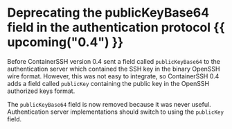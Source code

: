 <h1>Deprecating the publicKeyBase64 field in the authentication protocol {{ upcoming("0.4") }}</h1>

Before ContainerSSH version 0.4 sent a field called `publicKeyBase64` to the authentication server which contained the SSH key in the binary OpenSSH wire format. However, this was not easy to integrate, so ContainerSSH 0.4 adds a field called `publicKey` containing the public key in the OpenSSH authorized keys format.

The `publicKeyBase64` field is now removed because it was never useful. Authentication server implementations should switch to using the `publicKey` field.